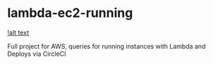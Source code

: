 # lambda-ec2-running

[!alt text](https://cloud.githubusercontent.com/assets/3788860/18849849/c883b3b2-842c-11e6-80b0-bf0aaf6384a8.png)

Full project for AWS, queries for running instances with Lambda and Deploys via CircleCI
